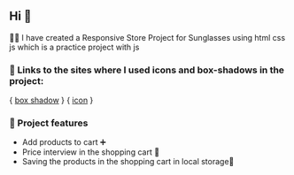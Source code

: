 ## Hi 🤚
🧑‍💻 I have created a Responsive Store Project for Sunglasses 
 using html css js which is a practice project with js

### 🔗 Links to the sites where I used icons and box-shadows in the project:
{ [box shadow](https://getcssscan.com/css-box-shadow-examples) }
{ [icon](https://ionic.io/ionicons) }


### 👀 Project features


- Add products to cart ➕
- Price interview in the shopping cart 🧮
- Saving the products in the shopping cart in local storage📍